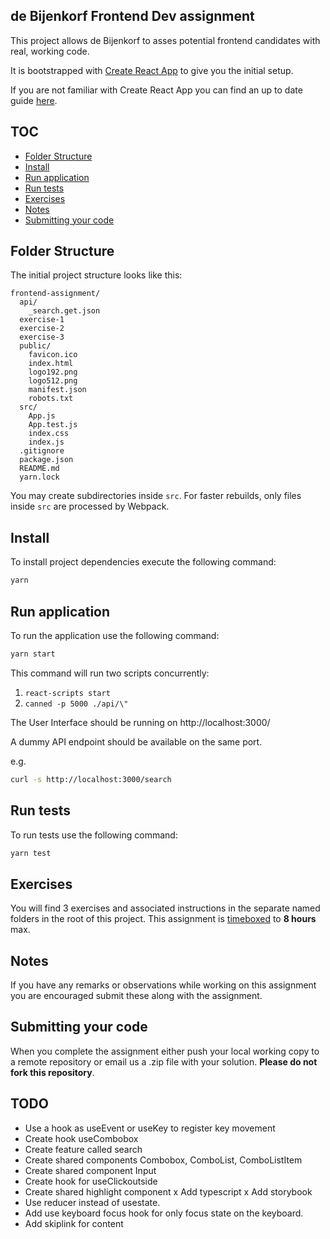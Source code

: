 <!-- omit in toc -->

## de Bijenkorf Frontend Dev assignment

This project allows de Bijenkorf to asses potential frontend candidates with real, working code.

It is bootstrapped with [Create React App](https://github.com/facebook/create-react-app) to give you the initial setup.

If you are not familiar with Create React App you can find an up to date guide [here](https://github.com/facebook/create-react-app/blob/master/packages/cra-template/template/README.md).

<!-- omit in toc -->

## TOC

-   [Folder Structure](#folder-structure)
-   [Install](#install)
-   [Run application](#run-application)
-   [Run tests](#run-tests)
-   [Exercises](#exercises)
-   [Notes](#notes)
-   [Submitting your code](#submitting-your-code)

## Folder Structure

The initial project structure looks like this:

```
frontend-assignment/
  api/
    _search.get.json
  exercise-1
  exercise-2
  exercise-3
  public/
    favicon.ico
    index.html
    logo192.png
    logo512.png
    manifest.json
    robots.txt
  src/
    App.js
    App.test.js
    index.css
    index.js
  .gitignore
  package.json
  README.md
  yarn.lock
```

You may create subdirectories inside `src`. For faster rebuilds, only files inside `src` are processed by Webpack.

## Install

To install project dependencies execute the following command:

```sh
yarn
```

## Run application

To run the application use the following command:

```sh
yarn start
```

This command will run two scripts concurrently:

1. `react-scripts start`
2. `canned -p 5000 ./api/\"`

The User Interface should be running on http://localhost:3000/

A dummy API endpoint should be available on the same port.

e.g.

```sh
curl -s http://localhost:3000/search
```

## Run tests

To run tests use the following command:

```sh
yarn test
```

## Exercises

You will find 3 exercises and associated instructions in the separate named folders in the root of this project. This assignment is [timeboxed](https://en.wikipedia.org/wiki/Timeboxing) to **8 hours** max.

## Notes

If you have any remarks or observations while working on this assignment you are encouraged submit these along with the assignment.

## Submitting your code

When you complete the assignment either push your local working copy to a remote repository or email us a .zip file with your solution. **Please do not fork this repository**.

## TODO

-   Use a hook as useEvent or useKey to register key movement
-   Create hook useCombobox
-   Create feature called search
-   Create shared components Combobox, ComboList, ComboListItem
-   Create shared component Input
-   Create hook for useClickoutside
-   Create shared highlight component
x Add typescript
x  Add storybook
-   Use reducer instead of usestate.
-   Add use keyboard focus hook for only focus state on the keyboard.
-   Add skiplink for content
